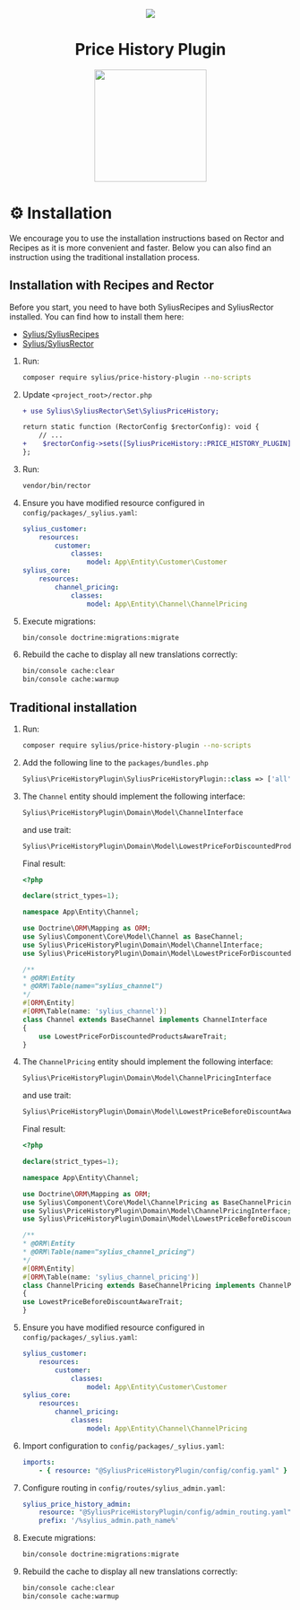 <p align="center">
    <a href="https://sylius.com" target="_blank">
        <img src="https://demo.sylius.com/assets/shop/img/logo.png" />
    </a>
</p>

<h1 align="center">Price History Plugin</h1>


<p align="center"><a href="https://sylius.com/plugins/" target="_blank"><img src="https://sylius.com/assets/badge-official-sylius-plugin.png" width="200"></a></p>

⚙️ Installation
===============

We encourage you to use the installation instructions based on Rector and Recipes as it is more convenient and faster.
Below you can also find an instruction using the traditional installation process.

Installation with Recipes and Rector
------------------------------------

Before you start, you need to have both SyliusRecipes and SyliusRector installed. You can find how to install them here:
- [Sylius/SyliusRecipes](https://github.com/Sylius/SyliusRecipes)
- [Sylius/SyliusRector](https://github.com/Sylius/SyliusRector)

1. Run:

    ```bash
    composer require sylius/price-history-plugin --no-scripts
    ```

2. Update `<project_root>/rector.php`

    ```diff
    + use Sylius\SyliusRector\Set\SyliusPriceHistory;
   
    return static function (RectorConfig $rectorConfig): void {
        // ...
    +    $rectorConfig->sets([SyliusPriceHistory::PRICE_HISTORY_PLUGIN]);
    };

3. Run:

    ```bash
    vendor/bin/rector
    ```

4. Ensure you have modified resource configured in `config/packages/_sylius.yaml`:

    ```yaml
    sylius_customer:
        resources:
            customer:
                classes:
                    model: App\Entity\Customer\Customer
    sylius_core:
        resources:
            channel_pricing:
                classes:
                    model: App\Entity\Channel\ChannelPricing
    ```

5. Execute migrations:

    ```bash
    bin/console doctrine:migrations:migrate
    ```

6. Rebuild the cache to display all new translations correctly:

    ```bash
    bin/console cache:clear
    bin/console cache:warmup
   ```

Traditional installation
------------------------

1. Run:

    ```bash
    composer require sylius/price-history-plugin --no-scripts
    ```

2. Add the following line to the `packages/bundles.php`

    ```php
    Sylius\PriceHistoryPlugin\SyliusPriceHistoryPlugin::class => ['all' => true]
    ```

3. The `Channel` entity should implement the following interface:
    
    ```php
    Sylius\PriceHistoryPlugin\Domain\Model\ChannelInterface
    ```
   
    and use trait:
        
    ```php
    Sylius\PriceHistoryPlugin\Domain\Model\LowestPriceForDiscountedProductsAwareTrait
    ```

    Final result:
    
    ```php
    <?php
    
    declare(strict_types=1);
    
    namespace App\Entity\Channel;
    
    use Doctrine\ORM\Mapping as ORM;
    use Sylius\Component\Core\Model\Channel as BaseChannel;
    use Sylius\PriceHistoryPlugin\Domain\Model\ChannelInterface;
    use Sylius\PriceHistoryPlugin\Domain\Model\LowestPriceForDiscountedProductsAwareTrait;
    
   /**
    * @ORM\Entity
    * @ORM\Table(name="sylius_channel")
    */
    #[ORM\Entity]
    #[ORM\Table(name: 'sylius_channel')]
    class Channel extends BaseChannel implements ChannelInterface
    {
        use LowestPriceForDiscountedProductsAwareTrait;
    }
    ```

4. The `ChannelPricing` entity should implement the following interface:
    
    ```php
    Sylius\PriceHistoryPlugin\Domain\Model\ChannelPricingInterface
    ```

   and use trait:

    ```php
    Sylius\PriceHistoryPlugin\Domain\Model\LowestPriceBeforeDiscountAwareTrait
    ```
   
    Final result:
    
    ```php
    <?php
    
    declare(strict_types=1);
    
    namespace App\Entity\Channel;
    
    use Doctrine\ORM\Mapping as ORM;
    use Sylius\Component\Core\Model\ChannelPricing as BaseChannelPricing;
    use Sylius\PriceHistoryPlugin\Domain\Model\ChannelPricingInterface;
    use Sylius\PriceHistoryPlugin\Domain\Model\LowestPriceBeforeDiscountAwareTrait;
    
   /**
    * @ORM\Entity
    * @ORM\Table(name="sylius_channel_pricing")
    */
    #[ORM\Entity]
    #[ORM\Table(name: 'sylius_channel_pricing')]
    class ChannelPricing extends BaseChannelPricing implements ChannelPricingInterface
    {
    use LowestPriceBeforeDiscountAwareTrait;
    }
    ```

5. Ensure you have modified resource configured in `config/packages/_sylius.yaml`:

    ```yaml
    sylius_customer:
        resources:
            customer:
                classes:
                    model: App\Entity\Customer\Customer
    sylius_core:
        resources:
            channel_pricing:
                classes:
                    model: App\Entity\Channel\ChannelPricing
    ```

6. Import configuration to `config/packages/_sylius.yaml`:

    ```yaml
    imports:
        - { resource: "@SyliusPriceHistoryPlugin/config/config.yaml" }
    ```

7. Configure routing in `config/routes/sylius_admin.yaml`:

    ```yaml
    sylius_price_history_admin:
        resource: "@SyliusPriceHistoryPlugin/config/admin_routing.yaml"
        prefix: '/%sylius_admin.path_name%'
    ```

8. Execute migrations:

    ```bash
    bin/console doctrine:migrations:migrate
    ```

9. Rebuild the cache to display all new translations correctly:

    ```bash
    bin/console cache:clear
    bin/console cache:warmup
    ```
